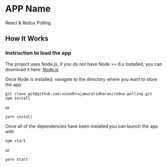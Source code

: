 # APP Name
React & Redux Polling

## How It Works
### Instruction to load the app

The project uses Node.js, if you do not have Node >= 6.x installed, you can download it here: [Node.js](https://nodejs.org/en/download/)

Once Node is installed, navigate to the directory where you want to store the app

```
git clone git@github.com:vinodhrajamuralidharan/redux-polling.git
npm install
```
or
```
yarn install
```
Once all of the dependencies have been installed you can launch the app with

```
npm start
```
or
```
yarn start
```
